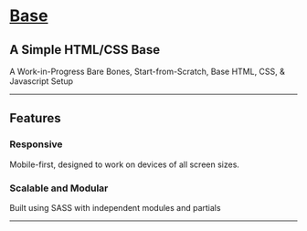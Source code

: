 # [Base](http://chrisgargiulo.github.io/base/)

## A Simple HTML/CSS Base
A Work-in-Progress Bare Bones, Start-from-Scratch, Base HTML, CSS, &amp; Javascript Setup

* * *

## Features

### Responsive
Mobile-first, designed to work on devices of all screen sizes.

### Scalable and Modular 
Built using SASS with independent modules and partials


* * *
